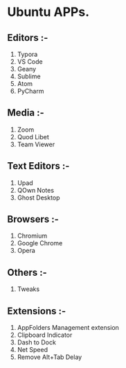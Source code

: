 # **Ubuntu APPs.**

## Editors :-

1. Typora
1. VS Code
1. Geany
1. Sublime
1. Atom
1. PyCharm

## Media :-
1. Zoom
1. Quod Libet
1. Team Viewer

## Text Editors :-
1. Upad
1. QOwn Notes
1. Ghost Desktop

## Browsers :-
1. Chromium
1. Google Chrome
1. Opera

## Others :-
1. Tweaks

## Extensions :-
1. AppFolders Management extension
1. Clipboard Indicator
1. Dash to Dock
1. Net Speed
1. Remove Alt+Tab Delay
